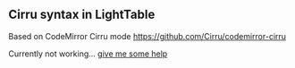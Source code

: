 
Cirru syntax in LightTable
----

Based on CodeMirror Cirru mode https://github.com/Cirru/codemirror-cirru

Currently not working... [give me some help][issue]

[issue]: https://groups.google.com/forum/#!topic/light-table-discussion/Nw3Mk64t6wM
